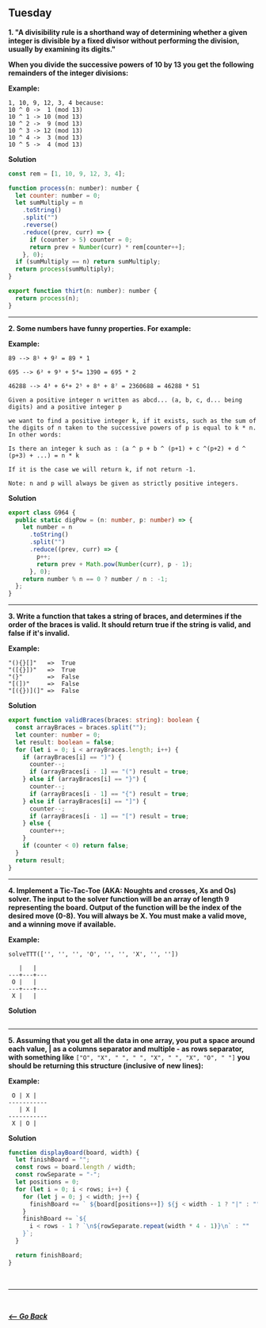 ## Tuesday

**1. "A divisibility rule is a shorthand way of determining whether a given integer is divisible by a fixed divisor without performing the division, usually by examining its digits."**

**When you divide the successive powers of 10 by 13 you get the following remainders of the integer divisions:**

**Example:**

```
1, 10, 9, 12, 3, 4 because:
10 ^ 0 ->  1 (mod 13)
10 ^ 1 -> 10 (mod 13)
10 ^ 2 ->  9 (mod 13)
10 ^ 3 -> 12 (mod 13)
10 ^ 4 ->  3 (mod 13)
10 ^ 5 ->  4 (mod 13)
```

**Solution**

```javascript
const rem = [1, 10, 9, 12, 3, 4];

function process(n: number): number {
  let counter: number = 0;
  let sumMultiply = n
    .toString()
    .split("")
    .reverse()
    .reduce((prev, curr) => {
      if (counter > 5) counter = 0;
      return prev + Number(curr) * rem[counter++];
    }, 0);
  if (sumMultiply == n) return sumMultiply;
  return process(sumMultiply);
}

export function thirt(n: number): number {
  return process(n);
}
```

<hr>

**2. Some numbers have funny properties. For example:**

**Example:**

```
89 --> 8¹ + 9² = 89 * 1

695 --> 6² + 9³ + 5⁴= 1390 = 695 * 2

46288 --> 4³ + 6⁴+ 2⁵ + 8⁶ + 8⁷ = 2360688 = 46288 * 51

Given a positive integer n written as abcd... (a, b, c, d... being digits) and a positive integer p

we want to find a positive integer k, if it exists, such as the sum of the digits of n taken to the successive powers of p is equal to k * n.
In other words:

Is there an integer k such as : (a ^ p + b ^ (p+1) + c ^(p+2) + d ^ (p+3) + ...) = n * k

If it is the case we will return k, if not return -1.

Note: n and p will always be given as strictly positive integers.
```

**Solution**

```typescript
export class G964 {
  public static digPow = (n: number, p: number) => {
    let number = n
      .toString()
      .split("")
      .reduce((prev, curr) => {
        p++;
        return prev + Math.pow(Number(curr), p - 1);
      }, 0);
    return number % n == 0 ? number / n : -1;
  };
}
```

<hr>

**3. Write a function that takes a string of braces, and determines if the order of the braces is valid. It should return true if the string is valid, and false if it's invalid.**

**Example:**

```
"(){}[]"   =>  True
"([{}])"   =>  True
"(}"       =>  False
"[(])"     =>  False
"[({})](]" =>  False
```

**Solution**

```typescript
export function validBraces(braces: string): boolean {
  const arrayBraces = braces.split("");
  let counter: number = 0;
  let result: boolean = false;
  for (let i = 0; i < arrayBraces.length; i++) {
    if (arrayBraces[i] == ")") {
      counter--;
      if (arrayBraces[i - 1] == "(") result = true;
    } else if (arrayBraces[i] == "}") {
      counter--;
      if (arrayBraces[i - 1] == "{") result = true;
    } else if (arrayBraces[i] == "]") {
      counter--;
      if (arrayBraces[i - 1] == "[") result = true;
    } else {
      counter++;
    }
    if (counter < 0) return false;
  }
  return result;
}
```

<hr>

**4. Implement a Tic-Tac-Toe (AKA: Noughts and crosses, Xs and Os) solver. The input to the solver function will be an array of length 9 representing the board. Output of the function will be the index of the desired move (0-8). You will always be X. You must make a valid move, and a winning move if available.**

**Example:**

```
solveTTT(['', '', '', 'O', '', '', 'X', '', ''])

   |   |
---+---+---
 O |   |
---+---+---
 X |   |
```

**Solution**

```typescript

```

<hr>

**5. Assuming that you get all the data in one array, you put a space around each value, | as a columns separator and multiple - as rows separator, with something like** `["O", "X", " ", " ", "X", " ", "X", "O", " "]` **you should be returning this structure (inclusive of new lines):**

**Example:**

```
 O | X |
-----------
   | X |
-----------
 X | O |
```

**Solution**

```typescript
function displayBoard(board, width) {
  let finishBoard = "";
  const rows = board.length / width;
  const rowSeparate = "-";
  let positions = 0;
  for (let i = 0; i < rows; i++) {
    for (let j = 0; j < width; j++) {
      finishBoard += ` ${board[positions++]} ${j < width - 1 ? "|" : ""}`;
    }
    finishBoard += `${
      i < rows - 1 ? `\n${rowSeparate.repeat(width * 4 - 1)}\n` : ""
    }`;
  }

  return finishBoard;
}
```

<br>
<hr>
<br>

**_[<-- Go Back](../../week5/)_**
